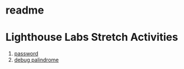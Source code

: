 # readme


# Lighthouse Labs Stretch Activities
1. [password](https://gist.github.com/neridkmn/2058179d75186747281ce06bb1a64c4a)
2. [debug palindrome](https://github.com/neridkmn/debug-palindrome)

